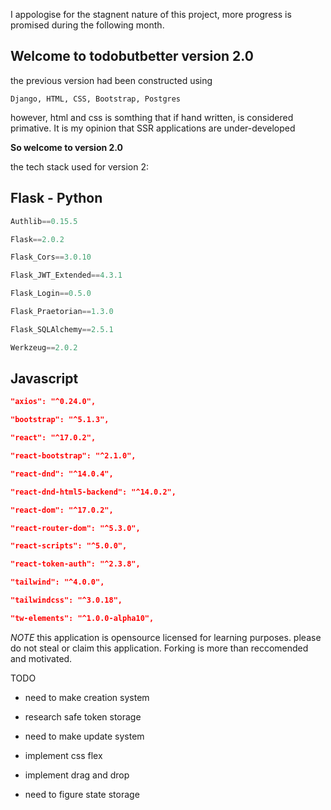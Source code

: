 I appologise for the stagnent nature of this project, more progress is promised during the following month. 

## Welcome to todobutbetter version 2.0

the previous version had been constructed using

```
Django, HTML, CSS, Bootstrap, Postgres
```

however, html and css is somthing that if hand written, is considered primative. It is my opinion that SSR applications are under-developed

**So welcome to version 2.0**

  

the tech stack used for version 2: 

Flask - Python
-
```py
Authlib==0.15.5

Flask==2.0.2

Flask_Cors==3.0.10

Flask_JWT_Extended==4.3.1

Flask_Login==0.5.0

Flask_Praetorian==1.3.0

Flask_SQLAlchemy==2.5.1

Werkzeug==2.0.2
```

Javascript
-
```json
"axios": "^0.24.0",

"bootstrap": "^5.1.3",

"react": "^17.0.2",

"react-bootstrap": "^2.1.0",

"react-dnd": "^14.0.4",

"react-dnd-html5-backend": "^14.0.2",

"react-dom": "^17.0.2",

"react-router-dom": "^5.3.0",

"react-scripts": "^5.0.0",

"react-token-auth": "^2.3.8",

"tailwind": "^4.0.0",

"tailwindcss": "^3.0.18",

"tw-elements": "^1.0.0-alpha10",
```
*NOTE*
this application is opensource licensed for learning purposes. 
please do not steal or claim this application. 
Forking is more than reccomended and motivated. 
  

TODO

- need to make creation system
- research safe token storage
- need to make update system

- implement css flex

- implement drag and drop

- need to figure state storage
